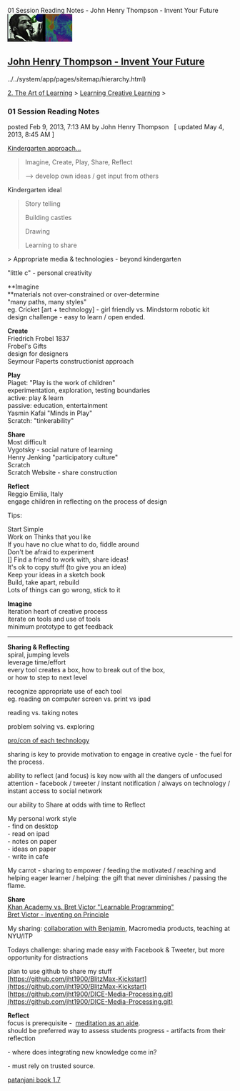 01 Session Reading Notes - John Henry Thompson - Invent Your Future [![John Henry Thompson - Invent Your Future](../../_/rsrc/1329567069254/config/customLogo.gif-revision=6.png)](../../index.html)

[John Henry Thompson - Invent Your Future](../../index.html)
------------------------------------------------------------

../../system/app/pages/sitemap/hierarchy.html)
    

[2\. The Art of Learning](../../the-art-of-learning.html)‎ > ‎[Learning Creative Learning](../learning-creative-learning.html)‎ > ‎

### 01 Session Reading Notes

posted Feb 9, 2013, 7:13 AM by John Henry Thompson   \[ updated May 4, 2013, 8:45 AM \]

[Kindergarten approach...](http://web.media.mit.edu/%7Emres/papers/CC2007-handout.pdf)

> Imagine, Create, Play, Share, Reflect
> 
> \--> develop own ideas / get input from others
> 
>   

Kindergarten ideal

> Story telling
> 
> Building castles
> 
> Drawing
> 
> Learning to share
> 
>   

\> Appropriate media & technologies - beyond kindergarten  

  
"little c" - personal creativity  
  

**Imagine  
**materials not over-constrained or over\-determine  
"many paths, many styles"  
eg. Cricket \[art + technology\] - girl friendly vs. Mindstorm robotic kit  
design challenge \- easy to learn / open ended.  
  
**Create**  
Friedrich Frobel 1837  
Frobel's Gifts  
design for designers  
Seymour Paperts constructionist approach  
  
**Play**  
Piaget: "Play is the work of children"  
experimentation, exploration, testing boundaries  
active: play & learn  
passive: education, entertainment  
Yasmin Kafai "Minds in Play"  
Scratch: "tinkerability"  
  
**Share**  
Most difficult  
Vygotsky - social nature of learning  
Henry Jenking "participatory culture"  
Scratch  
Scratch Website \- share construction  
  
**Reflect**  
Reggio Emilia, Italy  
engage children in reflecting on the process of design  
  
Tips:  

Start Simple  
Work on Thinks that you like  
If you have no clue what to do, fiddle around  
Don't be afraid to experiment  
\[\] Find a friend to work with, share ideas!  
It's ok to copy stuff (to give you an idea)  
Keep your ideas in a sketch book  
Build, take apart, rebuild  
Lots of things can go wrong, stick to it  

  
**Imagine**  
Iteration heart of creative process  
iterate on tools and use of tools  
minimum prototype to get feedback  
  

* * *

  
  
  

**Sharing & Reflecting**  
spiral, jumping levels  
leverage time/effort  
every tool creates a box, how to break out of the box,  
or how to step to next level  
  
recognize appropriate use of each tool  
eg. reading on computer screen vs. print vs ipad  
  
reading vs. taking notes  
  
problem solving vs. exploring  
  
[pro/con of each technology](../../heros/professor-john-fray/thoth.html)  
  
sharing is key to provide motivation to engage in creative cycle - the fuel for the process.  
  
ability to reflect (and focus) is key now with all the dangers of unfocused attention - facebook / tweeter / instant notification / always on technology / instant access to social network  
  
our ability to Share at odds with time to Reflect  
  
My personal work style  
\- find on desktop  
\- read on ipad  
\- notes on paper  
\- ideas on paper  
\- write in cafe  
  
My carrot - sharing to empower / feeding the motivated / reaching and helping eager learner / helping: the gift that never diminishes / passing the flame.  
  
  
**Share**  
[Khan Academy vs. Bret Victor "Learnable Programming"](http://worrydream.com/LearnableProgramming/)  
[Bret Victor - Inventing on Principle](http://vimeo.com/36579366)  
  
My sharing: [collaboration with Benjamin](http://www.j4u2.com/jht/art1988.html), Macromedia products, teaching at NYU/ITP  
  
Todays challenge: sharing made easy with Facebook & Tweeter, but more opportunity for distractions  
  
plan to use github to share my stuff  
[https://github.com/jht1900/BlitzMax-Kickstart](https://github.com/jht1900/BlitzMax-Kickstart)  
[https://github.com/jht1900/DICE-Media-Processing.git](https://github.com/jht1900/DICE-Media-Processing.git)

  
**Reflect**  
focus is prerequisite -  [meditation as an aide](../../yoga/patanjani/book-1/12.html).  
should be preferred way to assess students progress - artifacts from their reflection  

  

\- where does integrating new knowledge come in?

\- must rely on trusted source.

[patanjani book 1.7](../../yoga/patanjani/book-1/17.html)  
  
  

